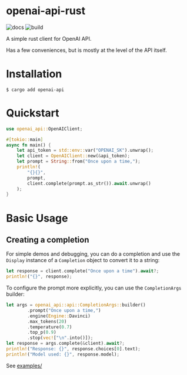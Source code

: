 # openai-api-rust
![docs](https://docs.rs/openai-api/badge.svg)
![build](https://github.com/deontologician/openai-api-rust/workflows/Continuous%20Integration/badge.svg)

A simple rust client for OpenAI API.

Has a few conveniences, but is mostly at the level of the API itself.

# Installation

```
$ cargo add openai-api
```

# Quickstart

```rust
use openai_api::OpenAIClient;

#[tokio::main]
async fn main() {
    let api_token = std::env::var("OPENAI_SK").unwrap();
    let client = OpenAIClient::new(&api_token);
    let prompt = String::from("Once upon a time,");
    println!(
        "{}{}",
        prompt,
        client.complete(prompt.as_str()).await.unwrap()
    );
}
```
# Basic Usage

## Creating a completion

For simple demos and debugging, you can do a completion and use the `Display` instance of a `Completion` object to convert it to a string:

```rust
let response = client.complete("Once upon a time").await?;
println!("{}", response);
```

To configure the prompt more explicitly, you can use the `CompletionArgs` builder:

```rust
let args = openai_api::api::CompletionArgs::builder()
        .prompt("Once upon a time,")
        .engine(Engine::Davinci)
        .max_tokens(20)
        .temperature(0.7)
        .top_p(0.9)
        .stop(vec!["\n".into()]);
let response = args.complete(&client).await?;
println!("Response: {}", response.choices[0].text);
println!("Model used: {}", response.model);
```

See [examples/](./examples)